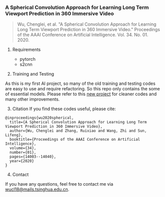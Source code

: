 ### A Spherical Convolution Approach for Learning Long Term Viewport Prediction in 360 Immersive Video
> Wu, Chenglei, et al. "A Spherical Convolution Approach for Learning Long Term Viewport Prediction in 360 Immersive Video." Proceedings of the AAAI Conference on Artificial Intelligence. Vol. 34. No. 01. 2020.

1. Requirements
    - pytorch
    - s2cnn

2. Training and Testing

As this is my first AI project, so many of the old training and testing codes are easy to use and require refactoring. So this repo only contains the some of essential models. Please refer to this [new project](https://github.com/wuchlei/TMM-Viewport-Prediction) for cleaner codes and many other improvements.

3. Citation
If you find these codes useful, please cite:
```
@inproceedings{wu2020spherical,
  title={A Spherical Convolution Approach for Learning Long Term Viewport Prediction in 360 Immersive Video},
  author={Wu, Chenglei and Zhang, Ruixiao and Wang, Zhi and Sun, Lifeng},
  booktitle={Proceedings of the AAAI Conference on Artificial Intelligence},
  volume={34},
  number={01},
  pages={14003--14040},
  year={2020}
}
```

4. Contact

If you have any questions, feel free to contact me via [wucl18@mails.tsinghua.edu.cn](mailto:wucl18@mails.tsinghua.edu.cn).
